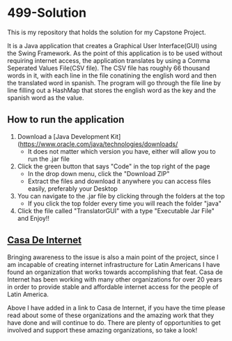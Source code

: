 # 499-Solution

  This is my repository that holds the solution for my Capstone Project.

  It is a Java application that creates a Graphical User Interface(GUI) using the Swing Framework. 
As the point of this application is to be used without requiring internet access, the application translates by using a Comma Seperated Values File(CSV     file).
The CSV file has roughly 66 thousand words in it, with each line in the file conatining the english word and then the translated word in spanish.
The program will go through the file line by line filling out a HashMap that stores the english word as the key and the spanish word as the value.

## How to run the application

1. Download a [Java Development Kit](https://www.oracle.com/java/technologies/downloads/
   - It does not matter which version you have, either will allow you to run the .jar file 
2. Click the green button that says "Code" in the top right of the page
   - In the drop down menu, click the "Download ZIP"
   - Extract the files and download it anywhere you can access files easily, preferably your Desktop
3. You can navigate to the .jar file by clicking through the folders at the top
   - If you click the top folder every time you will reach the folder "java"
4. Click the file called "TranslatorGUI" with a type "Executable Jar File" and Enjoy!!




## **[Casa De Internet](https://www.lacnic.net/629/2/lacnic/casa-de-internet)**

  Bringing awareness to the issue is also a main point of the project, since I am incapable of creating internet infrastructure for Latin Americans I have found an organization that works towards accomplishing that feat. Casa de Internet has been working with many other organizations for over 20 years in order to provide stable and affordable internet access for the people of Latin America.

  Above I have added in a link to Casa de Internet, if you have the time please read about some of these organizations and the amazing work that they have done and will continue to do. There are plenty of opportunities to get involved and support these amazing organizations, so take a look!
